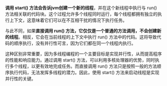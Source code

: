   
**调用 ****start()**** 方法会告诉jvm创建一个新的线程**，并在这个新线程中执行与 run() 方法相关联的代码块。这个过程允许多个线程同时运行，每个线程都拥有独立的执行上下文，这意味着它们可以在不互相干扰的情况下执行任务。

与此不同，如果**直接调用 run() 方法，它仅仅是一个普通的方法调用，不会创建新的线程**。相反，它会在当前线程的上下文中执行 run() 方法中的代码。这将导致代码的顺序执行，没有并行性可言，因为它们都在同一个线程内执行。

这种区别非常重要，因为多线程编程的一个主要目标是实现并行性，从而提高程序的性能和响应能力。通过调用 start() 方法，可以利用多核处理器的优势，同时执行多个线程，以更有效地完成任务。而直接调用 run() 方法只是按照一般的方法顺序执行代码，无法发挥多线程的潜力。因此，使用 start() 方法来启动线程是实现并行性的关键。





